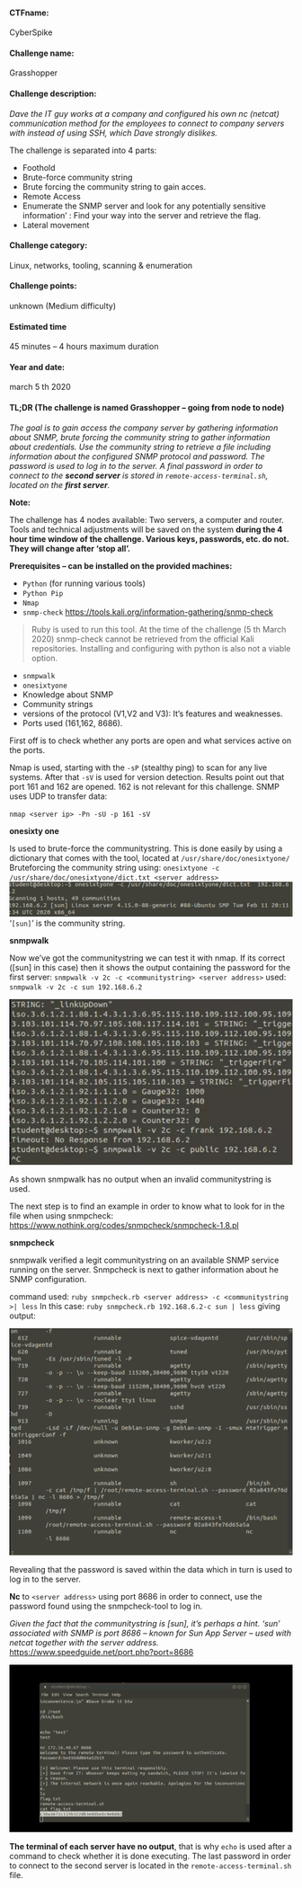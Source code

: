 #### CTFname:
CyberSpike
#### Challenge name: 
Grasshopper
#### Challenge description:
_Dave the IT guy works at a company and configured his own nc (netcat) communication method for the employees 
to connect to company servers with instead of using SSH, which Dave strongly dislikes._

The challenge is separated into 4 parts:
- Foothold
- Brute-force community string
- Brute forcing the community string to gain acces.
- Remote Access
- Enumerate the SNMP server and look for any potentially sensitive information’ : Find your way into the server and retrieve the flag.
- Lateral movement
#### Challenge category: 
Linux, networks, tooling, scanning & enumeration
#### Challenge points: 
unknown (Medium difficulty)
#### Estimated time 
45 minutes – 4 hours maximum duration
#### Year and date: 
march 5 th 2020
#### TL;DR (The challenge is named Grasshopper – going from node to node)
_The goal is to gain access the company server by gathering information about SNMP, brute forcing
the community string to gather information about credentials. Use the community string to retrieve
a file including information about the configured SNMP protocol and password. The password is
used to log in to the server. A final password in order to connect to the **second server** is stored in
`remote-access-terminal.sh`, located on the **first server**._

**Note:**

The challenge has 4 nodes available: Two servers, a computer and router.
Tools and technical adjustments will be saved on the system **during the 4 hour time window of the
challenge. Various keys, passwords, etc. do not. They will change after ‘stop all’.**

**Prerequisites – can be installed on the provided machines:**
- `Python` (for running various tools)
- `Python Pip`
- `Nmap`
- `snmp-check` https://tools.kali.org/information-gathering/snmp-check
> Ruby is used to run this tool. At the time of the challenge (5 th March 2020) snmp-check
> cannot be retrieved from the official Kali repositories. Installing and configuring with
> python is also not a viable option.
- `snmpwalk`
- `onesixtyone`
- Knowledge about SNMP
- Community strings
- versions of the protocol (V1,V2 and V3): It’s features and weaknesses.
- Ports used (161,162, 8686).

First off is to check whether any ports are open and what services active on the ports.

Nmap is used, starting with the `-sP` (stealthy ping) to scan for any live systems. 
After that `-sV` is used for version detection.
Results point out that port 161 and 162 are opened. 162 is not relevant for this challenge.
SNMP uses UDP to transfer data:

`nmap <server ip> -Pn -sU -p 161 -sV`

**onesixty one**

Is used to brute-force the communitystring. This is done easily by using a dictionary that comes
with the tool, located at `/usr/share/doc/onesixtyone/`
Bruteforcing the community string using:
`onesixtyone -c /usr/share/doc/onesixtyone/dict.txt <server address>`
![onesixtyone dictionary usage](pics/onesixtyone_dicttxt.png)
‘`[sun]`’ is the community string.

**snmpwalk**

Now we’ve got the communitystring we can test it with nmap. If its correct ([sun] in this case)
then it shows the output containing the password for the first server:
`snmpwalk -v 2c -c <communitystring> <server address>`
used:
`snmpwalk -v 2c -c sun 192.168.6.2`

![snmpwalk usage](pics/snmapwalk.png)

As shown snmpwalk has no output when an invalid communitystring is used.

The next step is to find an example in order to know what to look for in the file when using
snmpcheck: https://www.nothink.org/codes/snmpcheck/snmpcheck-1.8.pl

**snmpcheck**

snmpwalk verified a legit communitystring on an available SNMP service running on the server.
Snmpcheck is next to gather information about he SNMP configuration.

command used:
`ruby snmpcheck.rb <server address> -c <communitystring >| less`
In this case:
`ruby snmpcheck.rb 192.168.6.2-c sun | less`
giving output:

![Using snmpcheck with communitystring](pics/snmp_info_by_community_string.png)

Revealing that the password is saved within the data which in turn is used to log in to the server.

**Nc** to `<server address>` using port 8686 in order to connect, use the password found using
the snmpcheck-tool to log in.
  
_Given the fact that the communitystring is [sun], it’s perhaps a hint. ‘sun’ associated with SNMP is
port 8686 – known for Sun App Server – used with netcat together with the server address._
https://www.speedguide.net/port.php?port=8686

![Grasshopper, second flag.](/pics/grasshopper_flag2.png)

**The terminal of each server have no output**, that is why `echo` <string> is used after a command to check whether it is done executing.
The last password in order to connect to the second server is located in the ```remote-access-terminal.sh``` file.
